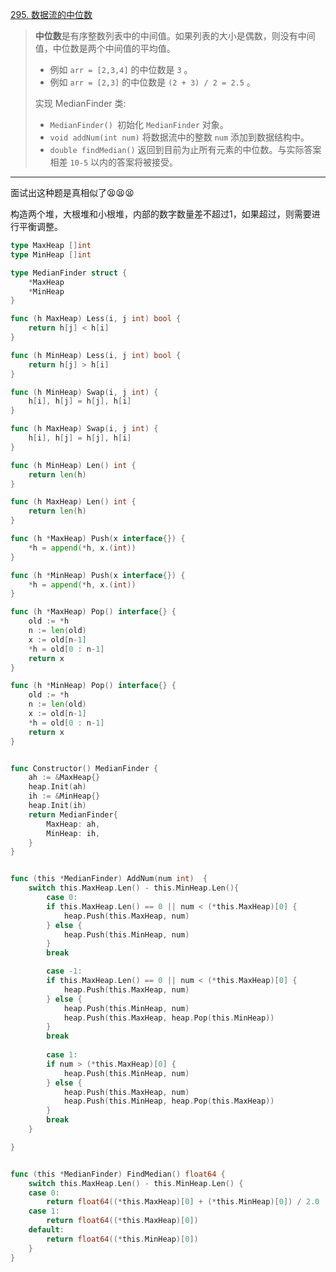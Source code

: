 [295. 数据流的中位数](https://leetcode.cn/problems/find-median-from-data-stream/)

> **中位数**是有序整数列表中的中间值。如果列表的大小是偶数，则没有中间值，中位数是两个中间值的平均值。
>
> - 例如 `arr = [2,3,4]` 的中位数是 `3` 。
> - 例如 `arr = [2,3]` 的中位数是 `(2 + 3) / 2 = 2.5` 。
>
> 实现 MedianFinder 类:
>
> - `MedianFinder() `初始化 `MedianFinder` 对象。
> - `void addNum(int num)` 将数据流中的整数 `num` 添加到数据结构中。
> - `double findMedian()` 返回到目前为止所有元素的中位数。与实际答案相差 `10-5` 以内的答案将被接受。

---

面试出这种题是真相似了😫😫😫

构造两个堆，大根堆和小根堆，内部的数字数量差不超过1，如果超过，则需要进行平衡调整。

```go
type MaxHeap []int
type MinHeap []int

type MedianFinder struct {
	*MaxHeap
	*MinHeap
}

func (h MaxHeap) Less(i, j int) bool {
	return h[j] < h[i]
}

func (h MinHeap) Less(i, j int) bool {
	return h[j] > h[i]
}

func (h MinHeap) Swap(i, j int) {
	h[i], h[j] = h[j], h[i]
}

func (h MaxHeap) Swap(i, j int) {
	h[i], h[j] = h[j], h[i]
}

func (h MinHeap) Len() int {
	return len(h)
}

func (h MaxHeap) Len() int {
	return len(h)
}

func (h *MaxHeap) Push(x interface{}) {
	*h = append(*h, x.(int))
}

func (h *MinHeap) Push(x interface{}) {
	*h = append(*h, x.(int))
}

func (h *MaxHeap) Pop() interface{} {
	old := *h
	n := len(old)
	x := old[n-1]
	*h = old[0 : n-1]
	return x
}

func (h *MinHeap) Pop() interface{} {
	old := *h
	n := len(old)
	x := old[n-1]
	*h = old[0 : n-1]
	return x
}


func Constructor() MedianFinder {
	ah := &MaxHeap{}
	heap.Init(ah)
	ih := &MinHeap{}
	heap.Init(ih)
	return MedianFinder{
		MaxHeap: ah,
		MinHeap: ih,
	}
}


func (this *MedianFinder) AddNum(num int)  {
    switch this.MaxHeap.Len() - this.MinHeap.Len(){
        case 0:
        if this.MaxHeap.Len() == 0 || num < (*this.MaxHeap)[0] {
            heap.Push(this.MaxHeap, num)
        } else {
            heap.Push(this.MinHeap, num)
        }
        break

        case -1:
        if this.MaxHeap.Len() == 0 || num < (*this.MaxHeap)[0] {
            heap.Push(this.MaxHeap, num)
        } else {
            heap.Push(this.MinHeap, num)
            heap.Push(this.MaxHeap, heap.Pop(this.MinHeap))
        }
        break
    
        case 1:
        if num > (*this.MaxHeap)[0] {
            heap.Push(this.MinHeap, num)
        } else {
            heap.Push(this.MaxHeap, num)
            heap.Push(this.MinHeap, heap.Pop(this.MaxHeap))
        }
        break
    }

}


func (this *MedianFinder) FindMedian() float64 {
	switch this.MaxHeap.Len() - this.MinHeap.Len() {
	case 0:
		return float64((*this.MaxHeap)[0] + (*this.MinHeap)[0]) / 2.0
	case 1:
		return float64((*this.MaxHeap)[0])
	default:
		return float64((*this.MinHeap)[0])
	}
}

```


